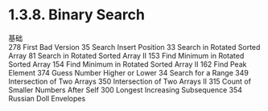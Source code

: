 
# 1.3.8. Binary Search

基础	
278	First Bad Version
35	Search Insert Position
33	Search in Rotated Sorted Array
81	Search in Rotated Sorted Array II
153	Find Minimum in Rotated Sorted Array
154	Find Minimum in Rotated Sorted Array II
162	Find Peak Element
374	Guess Number Higher or Lower
34	Search for a Range
349	Intersection of Two Arrays
350	Intersection of Two Arrays II
315	Count of Smaller Numbers After Self
300	Longest Increasing Subsequence
354	Russian Doll Envelopes
